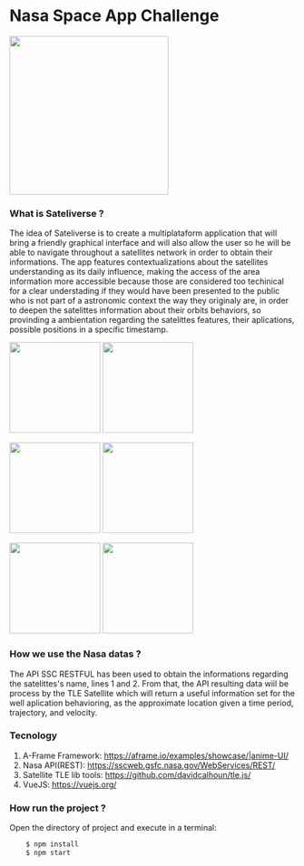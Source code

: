 # Nasa Space App Challenge
<img src="https://i.imgur.com/emloLO1.png" width="280px">

### What is Sateliverse ? 

The idea of Sateliverse is to create a multiplataform application that will bring a friendly graphical interface and will also allow the user so he will be able to navigate throughout a satellites network in order to obtain their informations. The app features contextualizations about the satellites understanding as its daily influence, making the access of the area information more accessible because those are considered too techinical for a clear understading if they would have been presented to the public who is not part of a astronomic context the way they originaly are, in order to deepen the satelittes information about their orbits behaviors, so provinding a ambientation regarding the satelittes features, their aplications, possible positions in a specific timestamp.


<img src="https://i.imgur.com/oH8kTxe.png" width="160px">   <img src="https://i.imgur.com/4vBPkYC.jpg" width="160px">

<img src="https://i.imgur.com/ldVTb61.jpg" width="160px" heigth="190px"> <img src="https://i.imgur.com/1NdRC84.jpg" width="160px">

<img src="https://i.imgur.com/5aCYtM4.jpg" height="160px"> <img src="https://i.imgur.com/U1GVNoE.jpg" height="160px">

### How we use the Nasa datas ?

The API SSC RESTFUL has been used to obtain the informations regarding the satelittes's name, lines 1 and 2. From that, the API resulting data wiil be process by the TLE Satellite which will return a useful information set for the well aplication behavioring, as the approximate location given a time period, trajectory, and velocity.

### Tecnology

1. A-Frame Framework: https://aframe.io/examples/showcase/|anime-UI/
2. Nasa API(REST): https://sscweb.gsfc.nasa.gov/WebServices/REST/
3. Satellite TLE lib tools: https://github.com/davidcalhoun/tle.js/
4. VueJS: https://vuejs.org/



### How run the project ?

Open the directory of project and execute in a terminal:
```bash
    $ npm install
    $ npm start
```
